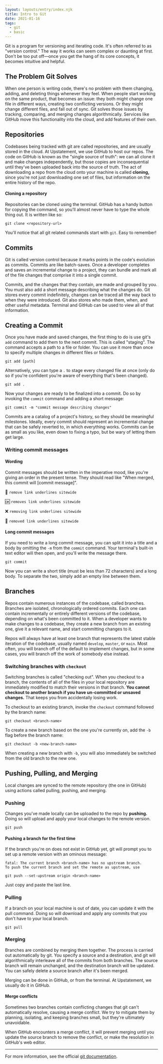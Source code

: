 ```yaml
---
layout: layouts/entry/index.njk
title: Intro to Git
date: 2021-01-16
tags:
  - git
  - basic
---
```


Git is a program for versioning and iterating code. It's often referred to as "version control." The way it works can seem complex or daunting at first. Don't be too put off&mdash;once you get the hang of its core concepts, it becomes intuitive and helpful.

## The Problem Git Solves

When one person is writing code, there's no problem with them changing, adding, and deleting things whenever they feel. When people start working on the same product, that becomes an issue: they both might change one file in different ways, creating two conflicting versions. Or they might change different files, and fall out of sync. Git solves those issues by tracking, comparing, and merging changes algorithmically. Services like GitHub move this functionality into the cloud, and add features of their own.

## Repositories

Codebases being tracked with git are called repositories, and are usually stored in the cloud. At Upstatement, we use GitHub to host our repos. The code on GitHub is known as the "single source of truth": we can all clone it and make changes independently, but those copies are inconsequential until they've been uploaded back into the source of truth. The act of downloading a repo from the cloud onto your machine is called **cloning,** since you're not just downloading one set of files, but information on the entire history of the repo.

#### Cloning a repository

Repositories can be cloned using the terminal. GitHub has a handy button for copying the command, so you'll almost never have to type the whole thing out. It is written like so:

```shell
git clone <repository-url>
```

You'll notice that all git related commands start with `git`. Easy to remember!

## Commits

Git is called version control because it marks points in the code's evolution as commits. Commits are like batch-saves. Once a developer completes and saves an incremental change to a project, they can bundle and mark all of the file changes that comprise it into a single commit.

Commits, and the changes that they contain, are made and grouped by you. You must also add a short message describing what the changes do. Git stores every commit indefinitely, changes can be traced all the way back to when they were introduced. Git also stores who made them, when, and other useful metadata. Terminal and GitHub can be used to view all of that information.

## Creating a Commit

Once you have made and saved changes, the first thing to do is use git's `add` command to add them to the next commit. This is called "staging". The command accepts a path to a file or folder. You can use it more than once to specify multiple changes in different files or folders.

```shell
git add [path]
```

Alternatively, you can type a `.` to stage every changed file at once (only do so if you're confident you're aware of everything that's been changed).

```shell
git add .
```

Now your changes are ready to be finalized into a commit. Do so by invoking the `commit` command and adding a short message:

```shell
git commit -m "commit message describing changes"
```

Commits are a catalog of a project's history, so they should be meaningful milestones. Ideally, every commit should represent an incremental change that can be safely reverted to, in which everything works. Commits can be as small as you like, even down to fixing a typo, but be wary of letting them get large.

### Writing commit messages

#### Wording

Commit messages should be written in the imperative mood, like you're giving an order in the present tense. They should read like "When merged, this commit will [commit message]".

💯 `remove link underlines sitewide`

🆗 `removes link underlines sitewide`

❌ `removing link underlines sitewide`

🤮 `removed link underlines sitewide`

#### Long commit messages

If you need to write a long commit message, you can split it into a title and a body by omitting the `-m` from the `commit` command. Your terminal's built-in text editor will then open, and you'll write the message there.

```shell
git commit
```

Now you can write a short title (must be less than 72 characters) and a long body. To separate the two, simply add an empty line between them.

## Branches

Repos contain numerous instances of the codebase, called branches. Branches are isolated, chronologically ordered commits. Each one can contain incrementally or entirely different versions of the codebase, depending on what's been committed to it. When a developer wants to make changes to a codebase, they create a new branch from an existing one, give it a relevant name, and start committing changes to it.

Repos will always have at least one branch that represents the latest stable iteration of the codebase, usually named `develop`, `master`, or `main`. Most often, you will branch off of the default to implement changes, but in some cases, you will branch off the work of somebody else instead.

### Switching branches with `checkout`

Switching branches is called "checking out". When you checkout to a branch, the contents of all of the files in your local repository are immediately modified to match their versions in that branch. **You cannot checkout to another branch if you have un-committed or unsaved changes.** That keeps you from accidentally losing work.

To checkout to an existing branch, invoke the `checkout` command followed by the branch name:

```shell
git checkout <branch-name>
```

To create a new branch based on the one you're currently on, add the `-b` flag before the branch name:

```shell
git checkout -b <new-branch-name>
```

When creating a new branch with `-b`, you will also immediately be switched from the old branch to the new one.

## Pushing, Pulling, and Merging

Local changes are synced to the remote repository (the one in GitHub) using actions called pulling, pushing, and merging.

### Pushing

Changes you've made locally can be uploaded to the repo by **pushing.** Doing so will upload and apply your local changes to the remote version.

```shell
git push
```

#### Pushing a branch for the first time

If the branch you're on does not exist in GitHub yet, git will prompt you to set up a remote version with an ominous message:

```shell
fatal: The current branch <branch-name> has no upstream branch.
To push the current branch and set the remote as upstream, use

git push --set-upstream origin <branch-name>
```

Just copy and paste the last line.

### Pulling

If a branch on your local machine is out of date, you can update it with the pull command. Doing so will download and apply any commits that you don't have to your local branch.

```shell
git pull
```

### Merging

Branches are combined by merging them together. The process is carried out automatically by git. You specify a source and a destination, and git will algorithmically interleave all of the commits from both branches. The source branch will remain unchanged, and the destination branch will be updated. You can safely delete a source branch after it's been merged.

Merging can be done in GitHub, or from the terminal. At Upstatement, we usually do it in GitHub.

#### Merge conflicts

Sometimes two branches contain conflicting changes that git can't automatically resolve, causing a merge conflict. We try to mitigate them by planning, isolating, and keeping branches small, but they're ultimately unavoidable.

When GitHub encounters a merge conflict, it will prevent merging until you update the source branch to remove the conflict, or make the resolution in GitHub's web editor.

---

For more information, see the official [git documentation](https://git-scm.com/docs).
